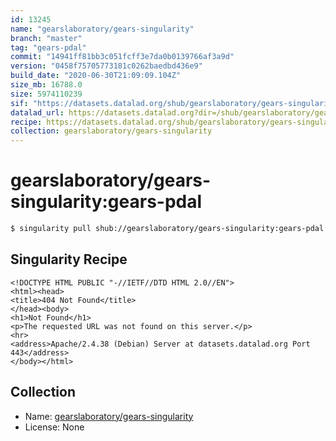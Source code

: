 ```yaml
---
id: 13245
name: "gearslaboratory/gears-singularity"
branch: "master"
tag: "gears-pdal"
commit: "14941ff81bb3c051fcff3e7da0b0139766af3a9d"
version: "0458f75705773181c0262baedbd436e9"
build_date: "2020-06-30T21:09:09.104Z"
size_mb: 16788.0
size: 5974110239
sif: "https://datasets.datalad.org/shub/gearslaboratory/gears-singularity/gears-pdal/2020-06-30-14941ff8-0458f757/0458f75705773181c0262baedbd436e9.sif"
datalad_url: https://datasets.datalad.org?dir=/shub/gearslaboratory/gears-singularity/gears-pdal/2020-06-30-14941ff8-0458f757/
recipe: https://datasets.datalad.org/shub/gearslaboratory/gears-singularity/gears-pdal/2020-06-30-14941ff8-0458f757/Singularity
collection: gearslaboratory/gears-singularity
---
```


# gearslaboratory/gears-singularity:gears-pdal

```bash
$ singularity pull shub://gearslaboratory/gears-singularity:gears-pdal
```

## Singularity Recipe

```singularity
<!DOCTYPE HTML PUBLIC "-//IETF//DTD HTML 2.0//EN">
<html><head>
<title>404 Not Found</title>
</head><body>
<h1>Not Found</h1>
<p>The requested URL was not found on this server.</p>
<hr>
<address>Apache/2.4.38 (Debian) Server at datasets.datalad.org Port 443</address>
</body></html>
```

## Collection

 - Name: [gearslaboratory/gears-singularity](https://github.com/gearslaboratory/gears-singularity)
 - License: None

